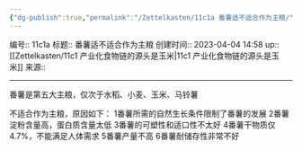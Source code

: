 ```yaml
---
{"dg-publish":true,"permalink":"/Zettelkasten/11c1a 番薯适不适合作为主粮/","dgPassFrontmatter":true}
---
```


编号:: 11c1a
标题:: 番薯适不适合作为主粮
创建时间:: 2023-04-04 14:58
up:: [[Zettelkasten/11c1 产业化食物链的源头是玉米\|11c1 产业化食物链的源头是玉米]]
来源:: 

---
番薯是第五大主粮，仅次于水稻、小麦、玉米、马铃薯

不适合作为主粮，原因如下：
1番薯所需的自然生长条件限制了番薯的发展
2番薯淀粉含量高，蛋白质含量太低
3番薯的可塑性和适口性不太好
4番薯干物质仅4.7%，不能满足人体需求
5番薯产量不高
6番薯耐储存性非常不好